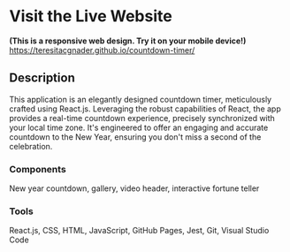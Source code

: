 # Visit the Live Website 
**(This is a responsive web design. Try it on your mobile device!)**<br />
https://teresitacgnader.github.io/countdown-timer/

## Description
This application is an elegantly designed countdown timer, meticulously crafted using React.js. Leveraging the robust capabilities of React, the app provides a real-time countdown experience, precisely synchronized with your local time zone. It's engineered to offer an engaging and accurate countdown to the New Year, ensuring you don't miss a second of the celebration.

### Components
New year countdown, gallery, video header, interactive fortune teller

### Tools
React.js, CSS, HTML, JavaScript, GitHub Pages, Jest, Git, Visual Studio Code
